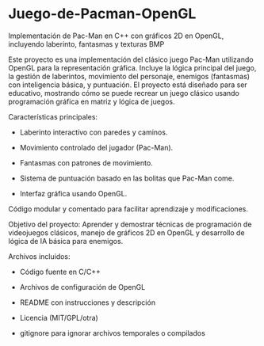 # Juego-de-Pacman-OpenGL
Implementación de Pac-Man en C++ con gráficos 2D en OpenGL, incluyendo laberinto, fantasmas y texturas BMP

Este proyecto es una implementación del clásico juego Pac-Man utilizando OpenGL para la representación gráfica. Incluye la lógica principal del juego, la gestión de laberintos, movimiento del personaje, enemigos (fantasmas) con inteligencia básica, y puntuación.
El proyecto está diseñado para ser educativo, mostrando cómo se puede recrear un juego clásico usando programación gráfica en matriz y lógica de juegos.

Características principales:

- Laberinto interactivo con paredes y caminos.

- Movimiento controlado del jugador (Pac-Man).

- Fantasmas con patrones de movimiento.

- Sistema de puntuación basado en las bolitas que Pac-Man come.

- Interfaz gráfica usando OpenGL.

Código modular y comentado para facilitar aprendizaje y modificaciones.

Objetivo del proyecto:
Aprender y demostrar técnicas de programación de videojuegos clásicos, manejo de gráficos 2D en OpenGL y desarrollo de lógica de IA básica para enemigos.

Archivos incluidos:

- Código fuente en C/C++

- Archivos de configuración de OpenGL

- README con instrucciones y descripción

- Licencia (MIT/GPL/otra)

- gitignore para ignorar archivos temporales o compilados
